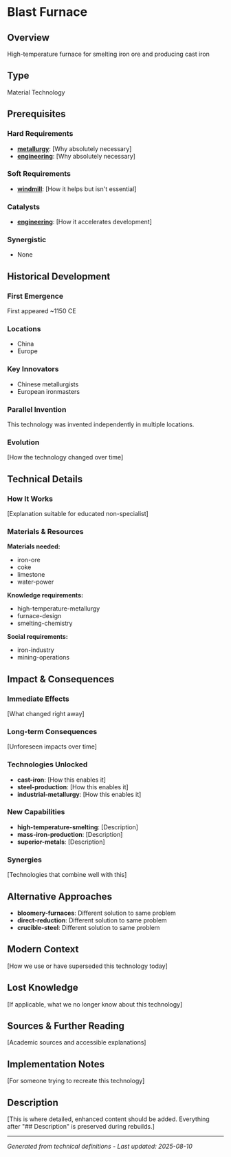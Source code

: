 # Blast Furnace

## Overview
High-temperature furnace for smelting iron ore and producing cast iron

## Type
Material Technology

## Prerequisites

### Hard Requirements
- **[metallurgy](../metallurgy/README.md)**: [Why absolutely necessary]
- **[engineering](../engineering/README.md)**: [Why absolutely necessary]

### Soft Requirements
- **[windmill](../windmill/README.md)**: [How it helps but isn't essential]

### Catalysts
- **[engineering](../engineering/README.md)**: [How it accelerates development]

### Synergistic
- None

## Historical Development

### First Emergence
First appeared ~1150 CE

### Locations
- China
- Europe

### Key Innovators
- Chinese metallurgists
- European ironmasters

### Parallel Invention
This technology was invented independently in multiple locations.

### Evolution
[How the technology changed over time]

## Technical Details

### How It Works
[Explanation suitable for educated non-specialist]

### Materials & Resources
**Materials needed:**
- iron-ore
- coke
- limestone
- water-power


**Knowledge requirements:**
- high-temperature-metallurgy
- furnace-design
- smelting-chemistry


**Social requirements:**
- iron-industry
- mining-operations

## Impact & Consequences

### Immediate Effects
[What changed right away]

### Long-term Consequences
[Unforeseen impacts over time]

### Technologies Unlocked
- **cast-iron**: [How this enables it]
- **steel-production**: [How this enables it]
- **industrial-metallurgy**: [How this enables it]

### New Capabilities
- **high-temperature-smelting**: [Description]
- **mass-iron-production**: [Description]
- **superior-metals**: [Description]

### Synergies
[Technologies that combine well with this]

## Alternative Approaches
- **bloomery-furnaces**: Different solution to same problem
- **direct-reduction**: Different solution to same problem
- **crucible-steel**: Different solution to same problem

## Modern Context
[How we use or have superseded this technology today]

## Lost Knowledge
[If applicable, what we no longer know about this technology]

## Sources & Further Reading
[Academic sources and accessible explanations]

## Implementation Notes
[For someone trying to recreate this technology]

## Description










[This is where detailed, enhanced content should be added. Everything after "## Description" is preserved during rebuilds.]

---
*Generated from technical definitions - Last updated: 2025-08-10*

